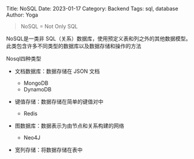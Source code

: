 Title: NoSQL
Date: 2023-01-17
Category: Backend
Tags: sql, database
Author: Yoga

> NoSQL = Not Only SQL

NoSQL是一类非 SQL（关系）数据库，使用预定义表和列之外的其他数据模型。此类包含许多不同类型的数据库以及数据存储和操作的方法

Nosql四种类型

* 文档数据库：数据存储在 JSON 文档
    * MongoDB
    * DynamoDB

* 键值存储：数据存储在简单的键值对中
    * Redis

* 图数据库：数据表示为由节点和关系构建的网络
    * Neo4J

* 宽列存储：将数据存储在表中
